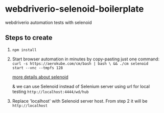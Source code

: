 # webdriverio-selenoid-boilerplate
webdriverio automation tests with selenoid

## Steps to create

1. ` npm install  ` 

2. Start browser automation in minutes by copy-pasting just one command:
`curl -s https://aerokube.com/cm/bash | bash \
     && ./cm selenoid start --vnc --tmpfs 128`
  
     [more details about selenoid](https://github.com/aerokube/selenoid)
     
     & we can use Selenoid instead of Selenium server using url for local testing 
     `http://localhost:4444/wd/hub`
3. Replace 'localhost' with Selenoid server host. From step 2 it will be 
`http://localhost` 